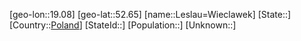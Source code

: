 ﻿---
location: [52.65,19.08]
type: City
tags:
- geo/City


SpocWebEntityId: 31956
isDeleted: false
confidential: public

---
[geo-lon::19.08]
[geo-lat::52.65]
[name::Leslau=Wieclawek]
[State::]
[Country::[Poland](geo/Continent/Europe/Poland.md)]
[StateId::]
[Population::]
[Unknown::]

